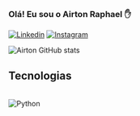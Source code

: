 
### Olá! Eu sou o Airton Raphael ✋

[![Linkedin](https://img.shields.io/badge/LinkedIn-0077B5?style=for-the-badge&logo=linkedin&logoColor=white)](https://www.linkedin.com/in/airton-raphael-bb93571a3/)
[![Instagram](https://img.shields.io/badge/Instagram-E4405F?style=for-the-badge&logo=instagram&logoColor=white)](https://www.instagram.com/airton.raphael/)

![Airton GitHub stats](https://github-readme-stats.vercel.app/api?username=AirtonRaphael&theme=dark&show_icons=true)

## Tecnologias 
<div style="display: inline_block"></br>
    <img align="center" alt="Python" src="https://img.shields.io/badge/Python-14354C?style=for-the-badge&logo=python&logoColor=white"/>
</div>
